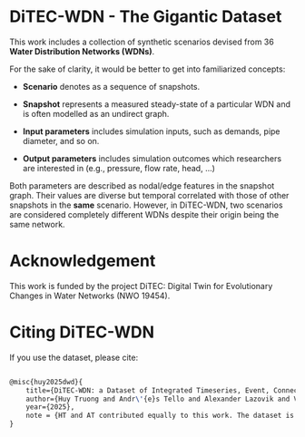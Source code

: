# DiTEC-WDN - The Gigantic Dataset

This work includes a collection of synthetic scenarios devised from 36 **Water Distribution Networks (WDNs)**. 

For the sake of clarity, it would be better to get into familiarized concepts:

* **Scenario** denotes as a sequence of snapshots.

* **Snapshot** represents a measured steady-state of a particular WDN and is often modelled as an undirect graph.

* **Input parameters** includes simulation inputs, such as demands, pipe diameter, and so on.

* **Output parameters** includes simulation outcomes which researchers are interested in (e.g., pressure, flow rate, head, ...)

Both parameters are described as nodal/edge features in the snapshot graph. Their values are diverse but temporal correlated with those of other snapshots in the **same** scenario. 
However, in DiTEC-WDN, two scenarios are considered completely different WDNs despite their origin being the same network.


# Acknowledgement
This work is funded by the project DiTEC: Digital Twin for Evolutionary Changes in Water Networks (NWO 19454).

# Citing DiTEC-WDN

If you use the dataset, please cite:

```latex

@misc{huy2025dwd}{
    title={DiTEC-WDN: a Dataset of Integrated Timeseries, Event, Connectivity for Water Distribution Networks}, 
    author={Huy Truong and Andr\'{e}s Tello and Alexander Lazovik and Victoria Degeler},
    year={2025},
    note = {HT and AT contributed equally to this work. The dataset is linked to a paper submitted to *Nature Scientific Data*.}
}


```